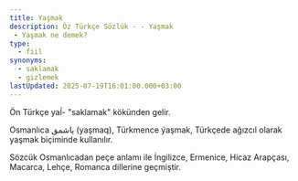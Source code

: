 ```yaml
---
title: Yaşmak
description: Öz Türkçe Sözlük - - Yaşmak 
 - Yaşmak ne demek?
type:
  - fiil
synonyms:
  - saklamak
  - gizlemek
lastUpdated: 2025-07-19T16:01:00.000+03:00
---
```

Ön Türkçe yaĺ- "saklamak" kökünden gelir.

Osmanlıca یاشمق (yaşmaq), Türkmence ýaşmak, Türkçede ağızcıl olarak yaşmak biçiminde kullanılır.

Sözcük Osmanlıcadan peçe anlamı ile İngilizce, Ermenice, Hicaz Arapçası, Macarca, Lehçe, Romanca dillerine geçmiştir.
